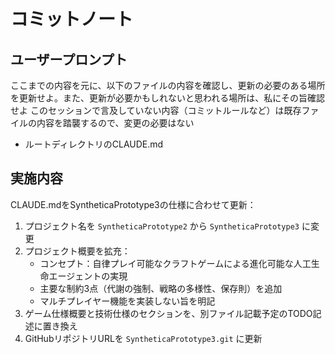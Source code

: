 # コミットノート

## ユーザープロンプト

ここまでの内容を元に、以下のファイルの内容を確認し、更新の必要のある場所を更新せよ。また、更新が必要かもしれないと思われる場所は、私にその旨確認せよ
このセッションで言及していない内容（コミットルールなど）は既存ファイルの内容を踏襲するので、変更の必要はない

- ルートディレクトリのCLAUDE.md

## 実施内容

CLAUDE.mdをSyntheticaPrototype3の仕様に合わせて更新：

1. プロジェクト名を `SyntheticaPrototype2` から `SyntheticaPrototype3` に変更
2. プロジェクト概要を拡充：
   - コンセプト：自律プレイ可能なクラフトゲームによる進化可能な人工生命エージェントの実現
   - 主要な制約3点（代謝の強制、戦略の多様性、保存則）を追加
   - マルチプレイヤー機能を実装しない旨を明記
3. ゲーム仕様概要と技術仕様のセクションを、別ファイル記載予定のTODO記述に置き換え
4. GitHubリポジトリURLを `SyntheticaPrototype3.git` に更新